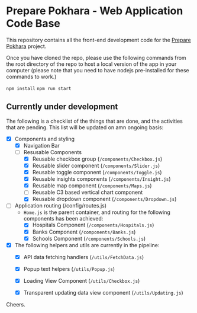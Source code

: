# Prepare Pokhara - Web Application Code Base
This repository contains all the front-end development code for the [Prepare Pokhara](http://preparepokhara.herokuapp.com) project.

Once you have cloned the repo, please use the following commands from the root directory of the repo to host a local version of the app in your computer (please note that you need to have nodejs pre-installed for these commands to work.) 

`npm install`
`npm run start`

## Currently under development
The following is a checklist of the things that are done, and the activities that are pending. This list will be updated on amn ongoing basis:

- [X] Components and styling
	- [X] Navigation Bar
	- [ ] Resusable Components
		- [X] Reusable checkbox group (`/components/Checkbox.js`)
		- [X] Reusable slider component (`/components/Slider.js`)
		- [X] Reusable toggle component (`/components/Toggle.js`)
		- [X] Reusable insights components (`/components/Insight.js`)
		- [X] Reusable map component (`/components/Maps.js`)
		- [ ] Reusable C3 based vertical chart component
		- [X] Reusable dropdown component (`/components/Dropdown.js`) 
- [ ] Application routing (/config/routes.js)
	- `Home.js` is the parent container, and routing for the following components has been achieved:
		- [X] Hospitals Component (`/components/Hospitals.js`)
		- [X] Banks Component (`/components/Banks.js`)
		- [X] Schools Component (`/components/Schools.js`)
- [X] The following helpers and utils are currently in the pipeline:
	- [X] API data fetching handlers (`/utils/FetchData.js`)
	- [X] Popup text helpers (`/utils/Popup.js`)
	- [X] Loading View Component (`/utils/Checkbox.js`)
	- [X] Transparent updating data view component (`/utils/Updating.js`) 


Cheers.

